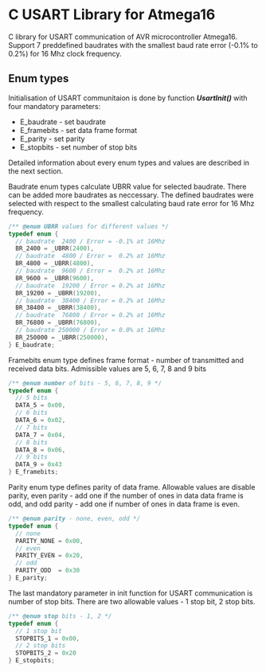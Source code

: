 # C USART Library for Atmega16

C library for USART communication of AVR microcontroller Atmega16. Support 7 preddefined baudrates with the smallest baud rate error (-0.1% to 0.2%) for 16 Mhz clock frequency.

## Enum types

Initialisation of USART communitaion is done by function <i><b>UsartInit()</b></i> with four mandatory parameters:
- E_baudrate - set baudrate
- E_framebits - set data frame format
- E_parity - set parity
- E_stopbits - set number of stop bits

Detailed information about every enum types and values are described in the next section.

Baudrate enum types calculate UBRR value for selected baudrate. There can be added more baudrates as neccessary. The defined baudrates were selected with respect to the smallest calculating baud rate error for 16 Mhz frequency. 
```c
/** @enum UBRR values for different values */
typedef enum {
  // baudrate  2400 / Error = -0.1% at 16Mhz
  BR_2400 = _UBRR(2400),
  // baudrate  4800 / Error =  0.2% at 16Mhz
  BR_4800 = _UBRR(4800),
  // baudrate  9600 / Error =  0.2% at 16Mhz
  BR_9600 = _UBRR(9600),
  // baudrate  19200 / Error = 0.2% at 16Mhz
  BR_19200 = _UBRR(19200),
  // baudrate  38400 / Error = 0.2% at 16Mhz
  BR_38400 = _UBRR(38400),
  // baudrate  76800 / Error = 0.2% at 16Mhz
  BR_76800 = _UBRR(76800),
  // baudrate 250000 / Error = 0.0% at 16Mhz
  BR_250000 = _UBRR(250000),
} E_baudrate;
```
Framebits enum type defines frame format - number of transmitted and received data bits. Admissible values are 5, 6, 7, 8 and 9 bits
```c
/** @enum number of bits - 5, 6, 7, 8, 9 */
typedef enum {
  // 5 bits
  DATA_5 = 0x00,
  // 6 bits
  DATA_6 = 0x02,
  // 7 bits
  DATA_7 = 0x04,
  // 8 bits
  DATA_8 = 0x06,
  // 9 bits
  DATA_9 = 0x43
} E_framebits;
```
Parity enum type defines parity of data frame. Allowable values are disable parity, even parity - add one if the number of ones in data data frame is odd, and odd parity - add one if number of ones in data frame is even.
```c
/** @enum parity - none, even, odd */
typedef enum {
  // none
  PARITY_NONE = 0x00,
  // even
  PARITY_EVEN = 0x20,
  // odd
  PARITY_ODD  = 0x30
} E_parity;
```
The last mandatory parameter in init function for USART communication is number of stop bits. There are two allowable values - 1 stop bit, 2 stop bits.
```c
/** @enum stop bits - 1, 2 */
typedef enum {
  // 1 stop bit
  STOPBITS_1 = 0x00,
  // 2 stop bits
  STOPBITS_2 = 0x20
} E_stopbits;
```
